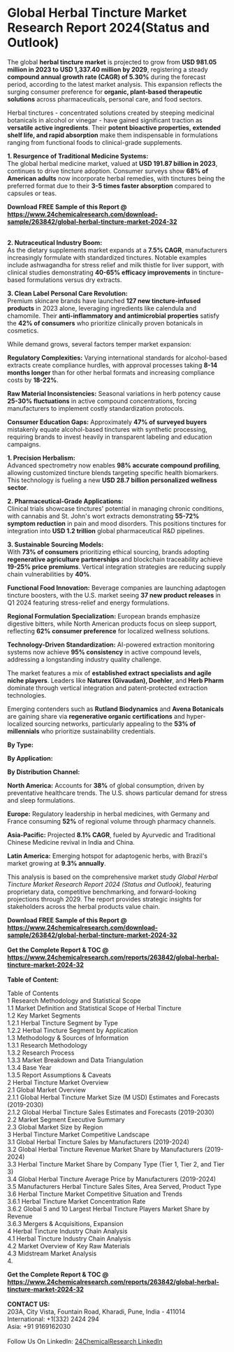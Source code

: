 <h1>Global Herbal Tincture Market Research Report 2024(Status and Outlook)</h1><p>The global <strong>herbal tincture market</strong> is projected to grow from <strong>USD 981.05 million in 2023 to USD 1,337.40 million by 2029</strong>, registering a steady <strong>compound annual growth rate (CAGR) of 5.30%</strong> during the forecast period, according to the latest market analysis. This expansion reflects the surging consumer preference for <strong>organic, plant-based therapeutic solutions</strong> across pharmaceuticals, personal care, and food sectors.</p><p>Herbal tinctures - concentrated solutions created by steeping medicinal botanicals in alcohol or vinegar - have gained significant traction as <strong>versatile active ingredients</strong>. Their <strong>potent bioactive properties, extended shelf life, and rapid absorption</strong> make them indispensable in formulations ranging from functional foods to clinical-grade supplements.</p><p><strong>1. Resurgence of Traditional Medicine Systems:</strong><br>
The global herbal medicine market, valued at <strong>USD 191.87 billion in 2023</strong>, continues to drive tincture adoption. Consumer surveys show <strong>68% of American adults</strong> now incorporate herbal remedies, with tinctures being the preferred format due to their <strong>3-5 times faster absorption</strong> compared to capsules or teas.</p><div><b>Download FREE Sample of this Report @ 
            <a href="https://www.24chemicalresearch.com/download-sample/263842/global-herbal-tincture-market-2024-32">
            https://www.24chemicalresearch.com/download-sample/263842/global-herbal-tincture-market-2024-32</a></b></div><br><p><strong>2. Nutraceutical Industry Boom:</strong><br>
As the dietary supplements market expands at a <strong>7.5% CAGR</strong>, manufacturers increasingly formulate with standardized tinctures. Notable examples include ashwagandha for stress relief and milk thistle for liver support, with clinical studies demonstrating <strong>40-65% efficacy improvements</strong> in tincture-based formulations versus dry extracts.</p><p><strong>3. Clean Label Personal Care Revolution:</strong><br>
Premium skincare brands have launched <strong>127 new tincture-infused products</strong> in 2023 alone, leveraging ingredients like calendula and chamomile. Their <strong>anti-inflammatory and antimicrobial properties</strong> satisfy the <strong>42% of consumers</strong> who prioritize clinically proven botanicals in cosmetics.</p><p>While demand grows, several factors temper market expansion:</p><p><strong>Regulatory Complexities:</strong> Varying international standards for alcohol-based extracts create compliance hurdles, with approval processes taking <strong>8-14 months longer</strong> than for other herbal formats and increasing compliance costs by <strong>18-22%</strong>.</p><p><strong>Raw Material Inconsistencies:</strong> Seasonal variations in herb potency cause <strong>25-30% fluctuations</strong> in active compound concentrations, forcing manufacturers to implement costly standardization protocols.</p><p><strong>Consumer Education Gaps:</strong> Approximately <strong>47% of surveyed buyers</strong> mistakenly equate alcohol-based tinctures with synthetic processing, requiring brands to invest heavily in transparent labeling and education campaigns.</p><p><strong>1. Precision Herbalism:</strong><br>
Advanced spectrometry now enables <strong>98% accurate compound profiling</strong>, allowing customized tincture blends targeting specific health biomarkers. This technology is fueling a new <strong>USD 28.7 billion personalized wellness sector</strong>.</p><p><strong>2. Pharmaceutical-Grade Applications:</strong><br>
Clinical trials showcase tinctures' potential in managing chronic conditions, with cannabis and St. John's wort extracts demonstrating <strong>55-72% symptom reduction</strong> in pain and mood disorders. This positions tinctures for integration into <strong>USD 1.2 trillion</strong> global pharmaceutical R&amp;D pipelines.</p><p><strong>3. Sustainable Sourcing Models:</strong><br>
With <strong>73% of consumers</strong> prioritizing ethical sourcing, brands adopting <strong>regenerative agriculture partnerships</strong> and blockchain traceability achieve <strong>19-25% price premiums</strong>. Vertical integration strategies are reducing supply chain vulnerabilities by <strong>40%</strong>.</p><p><strong>Functional Food Innovation:</strong> Beverage companies are launching adaptogen tincture boosters, with the U.S. market seeing <strong>37 new product releases</strong> in Q1 2024 featuring stress-relief and energy formulations.</p><p><strong>Regional Formulation Specialization:</strong> European brands emphasize digestive bitters, while North American products focus on sleep support, reflecting <strong>62% consumer preference</strong> for localized wellness solutions.</p><p><strong>Technology-Driven Standardization:</strong> AI-powered extraction monitoring systems now achieve <strong>95% consistency</strong> in active compound levels, addressing a longstanding industry quality challenge.</p><p>The market features a mix of <strong>established extract specialists and agile niche players</strong>. Leaders like <strong>Naturex (Givaudan), Doehler</strong>, and <strong>Herb Pharm</strong> dominate through vertical integration and patent-protected extraction technologies.</p><p>Emerging contenders such as <strong>Rutland Biodynamics</strong> and <strong>Avena Botanicals</strong> are gaining share via <strong>regenerative organic certifications</strong> and hyper-localized sourcing networks, particularly appealing to the <strong>53% of millennials</strong> who prioritize sustainability credentials.</p><p><strong>By Type:</strong></p><p><strong>By Application:</strong></p><p><strong>By Distribution Channel:</strong></p><p><strong>North America:</strong> Accounts for <strong>38%</strong> of global consumption, driven by preventative healthcare trends. The U.S. shows particular demand for stress and sleep formulations.</p><p><strong>Europe:</strong> Regulatory leadership in herbal medicines, with Germany and France consuming <strong>52%</strong> of regional volume through pharmacy channels.</p><p><strong>Asia-Pacific:</strong> Projected <strong>8.1% CAGR</strong>, fueled by Ayurvedic and Traditional Chinese Medicine revival in India and China.</p><p><strong>Latin America:</strong> Emerging hotspot for adaptogenic herbs, with Brazil's market growing at <strong>9.3% annually</strong>.</p><p>This analysis is based on the comprehensive market study <em>Global Herbal Tincture Market Research Report 2024 (Status and Outlook)</em>, featuring proprietary data, competitive benchmarking, and forward-looking projections through 2029. The report provides strategic insights for stakeholders across the herbal products value chain.</p><div><b>Download FREE Sample of this Report @ 
            <a href="https://www.24chemicalresearch.com/download-sample/263842/global-herbal-tincture-market-2024-32">
            https://www.24chemicalresearch.com/download-sample/263842/global-herbal-tincture-market-2024-32</a></b></div><br><div><b>Get the Complete Report & TOC @ 
            <a href="https://www.24chemicalresearch.com/reports/263842/global-herbal-tincture-market-2024-32">
            https://www.24chemicalresearch.com/reports/263842/global-herbal-tincture-market-2024-32</a></b></div><br>
            <b>Table of Content:</b><p>Table of Contents<br />
1 Research Methodology and Statistical Scope<br />
1.1 Market Definition and Statistical Scope of Herbal Tincture<br />
1.2 Key Market Segments<br />
1.2.1 Herbal Tincture Segment by Type<br />
1.2.2 Herbal Tincture Segment by Application<br />
1.3 Methodology & Sources of Information<br />
1.3.1 Research Methodology<br />
1.3.2 Research Process<br />
1.3.3 Market Breakdown and Data Triangulation<br />
1.3.4 Base Year<br />
1.3.5 Report Assumptions & Caveats<br />
2 Herbal Tincture Market Overview<br />
2.1 Global Market Overview<br />
2.1.1 Global Herbal Tincture Market Size (M USD) Estimates and Forecasts (2019-2030)<br />
2.1.2 Global Herbal Tincture Sales Estimates and Forecasts (2019-2030)<br />
2.2 Market Segment Executive Summary<br />
2.3 Global Market Size by Region<br />
3 Herbal Tincture Market Competitive Landscape<br />
3.1 Global Herbal Tincture Sales by Manufacturers (2019-2024)<br />
3.2 Global Herbal Tincture Revenue Market Share by Manufacturers (2019-2024)<br />
3.3 Herbal Tincture Market Share by Company Type (Tier 1, Tier 2, and Tier 3)<br />
3.4 Global Herbal Tincture Average Price by Manufacturers (2019-2024)<br />
3.5 Manufacturers Herbal Tincture Sales Sites, Area Served, Product Type<br />
3.6 Herbal Tincture Market Competitive Situation and Trends<br />
3.6.1 Herbal Tincture Market Concentration Rate<br />
3.6.2 Global 5 and 10 Largest Herbal Tincture Players Market Share by Revenue<br />
3.6.3 Mergers & Acquisitions, Expansion<br />
4 Herbal Tincture Industry Chain Analysis<br />
4.1 Herbal Tincture Industry Chain Analysis<br />
4.2 Market Overview of Key Raw Materials<br />
4.3 Midstream Market Analysis<br />
4.</p><div><b>Get the Complete Report & TOC @ 
            <a href="https://www.24chemicalresearch.com/reports/263842/global-herbal-tincture-market-2024-32">
            https://www.24chemicalresearch.com/reports/263842/global-herbal-tincture-market-2024-32</a></b></div><br><b>CONTACT US:</b><br>
            203A, City Vista, Fountain Road, Kharadi, Pune, India - 411014<br>
            International: +1(332) 2424 294<br>
            Asia: +91 9169162030 <br><br>
            Follow Us On LinkedIn: <a href="https://www.linkedin.com/company/24chemicalresearch/">24ChemicalResearch LinkedIn</a>